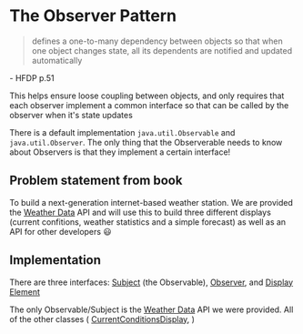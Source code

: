 # The Observer Pattern

> defines a one-to-many dependency between objects so that when one object changes state, all its dependents are notified and updated automatically 

\- HFDP p.51 

This helps ensure loose coupling between objects, and 
only requires that each observer implement a common interface
so that can be called by the observer when it's state updates

There is a default implementation `java.util.Observable` and `java.util.Observer`.
The only thing that the Observerable needs to know about Observers is that they implement a certain interface!

## Problem statement from book 
To build a next-generation internet-based weather station. 
We are provided the [Weather Data](weatherobservable/WeatherData.java) API and will 
use this to build three different displays (current confitions, weather statistics and a simple forecast) 
as well as an API for other developers :smiley:


## Implementation 
There are three interfaces: 
[Subject](weather/Subject.java) (the Observable), 
[Observer](weather/Observer.java), and 
[Display Element](weatherobservable/DisplayElement.java)

The only Observable/Subject is the [Weather Data](weatherobservable/WeatherData.java) 
API we were provided. All of the other classes (
    [CurrentConditionsDisplay](weatherobservable/CurrentConditionsDisplay.java), 
    []()
)